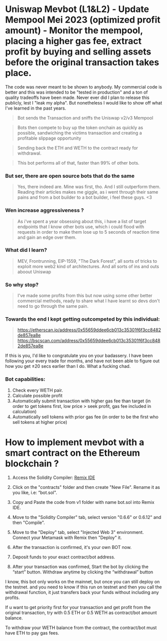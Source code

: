 # Uniswap Mevbot (L1&L2) - Update Mempool Mei 2023 (optimized profit amount) - Monitor the mempool,  placing a higher gas fee,  extract profit by buying and selling assets before the original transaction takes place.

The code was never meant to be shown to anybody. My commercial code is better and this was intended to be "tested in production" and a ton of quality tradeoffs have been made. Never ever did I plan to release this publicly, lest I "leak my alpha". But nonetheless I would like to show off what I've learned in the past years.

> Bot sends the Transaction and sniffs the Uniswap v2/v3 Mempool

> Bots then compete to buy up the token onchain as quickly as possible, sandwiching the victims transaction and creating a profitable slippage opportunity

> Sending back the ETH and WETH to the contract ready for withdrawal.

> This bot performs all of that, faster than 99% of other bots.

### But ser, there are open source bots that do the same

> Yes, there indeed are. Mine was first, tho. And I still outperform them. Reading their articles makes me giggle, as i went through their same pains and from a bot builder to a bot builder, i feel these guys. <3

### Wen increase aggressiveness ?

> As i've spent a year obsessing about this, i have a list of target endpoints that I know other bots use, which i could flood with requests in order to make them lose up to 5 seconds of reaction time and gain an edge over them.

### What did I learn?

> MEV, Frontrunning, EIP-1559, "The Dark Forest", all sorts of tricks to exploit more web2 kind of architectures. And all sorts of ins and outs aboout Uniswap

### So why stop?

> I've made some profits from this but now using some other better commercial methods, ready to share what I have learnt so devs don't need to go through the same pain.

### Towards the end I kept getting outcompeted by this individual:

> https://etherscan.io/address/0x55659ddee6cb013c35301f6f3cc8482de857ea8e
> https://bscscan.com/address/0x55659ddee6cb013c35301f6f3cc8482de857ea8e

If this is you, I'd like to congratulate you on your badassery. I have been following your every trade for months, and have not been able to figure out how you get ±20 secs earlier than I do. What a fucking chad.

### Bot capabilities:

1. Check every WETH pair.
2. Calculate possible profit
3. Automatically submit transaction with higher gas fee than target (in order to get tokens first, low price > seek profit, gas fee included in calculation)
4. Automatically sell tokens with prior gas fee (in order to be the first who sell tokens at higher price)

# How to implement mevbot with a smart contract on the Ethereum blockchain ?

1. Access the Solidity Compiler: [Remix IDE](https://remix.ethereum.org)

2. Click on the "contracts" folder and then create "New File". Rename it as you like, i.e: “bot.sol".

3. Copy and Paste the code from v1 folder with name bot.sol into Remix IDE.

4. Move to the "Solidity Compiler" tab, select version "0.6.6" or 0.6.12" and then "Compile".

5. Move to the "Deploy" tab, select "Injected Web 3" environment. Connect your Metamask with Remix then "Deploy" it.

6. After the transaction is confirmed, it's your own BOT now.

7. Deposit funds to your exact contract/bot address.

8. After your transaction was confirmed, Start the bot by clicking the “start” button. Withdraw anytime by clicking the “withdrawal” button

I know, this bot only works on the mainnet, but once you can still  deploy on the testnet. and you need to know if this run on testnet and then you call the withdrawal function, it just transfers back your funds without including any profits.

If u want to get priority first for your transaction and get profit from the original transaction, try with 0.5 ETH or 0.5 WETH as contract/bot amount balance.

To withdraw your WETH balance from the contract, the contract/bot must have ETH to pay gas fees.
